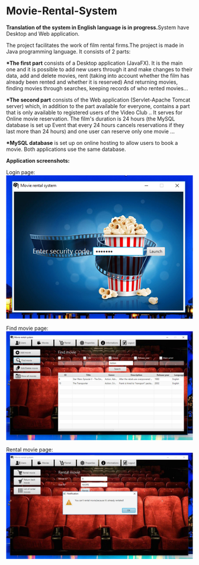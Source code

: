 # Movie-Rental-System
<b>Translation of the system in English language is in progress.</b>System have Desktop and Web application.

The project facilitates the work of film rental firms.The project is made in Java programming language. It consists of 2 parts:

<b>*The first part</b> consists of a Desktop application (JavaFX). It is the main one and it is possible to add new users through it and make changes to their data, add and delete movies, rent (taking into account whether the film has already been rented and whether it is reserved) And returning movies, finding movies through searches, keeping records of who rented movies...

<b>*The second part</b> consists of the Web application (Servlet-Apache Tomcat server) which, in addition to the part available for everyone, contains a part that is only available to registered users of the Video Club .. It serves for Online movie reservation. The film's duration is 24 hours (the MySQL database is set up Event that every 24 hours cancels reservations if they last more than 24 hours) and one user can reserve only one movie ...

<b>*MySQL database</b> is set up on online hosting to allow users to book a movie. Both applications use the same database.



<b>Application screenshots:</b>


Login page:<br>
<img src="https://raw.githubusercontent.com/kovacevic-marko/Movie-Rental-System/master/Screenshots/DesktopLogin.png" />


Find movie page:<br>
<img src="https://raw.githubusercontent.com/kovacevic-marko/Movie-Rental-System/master/Screenshots/Desktop1.png" />

Rental movie page:<br>
<img src="https://raw.githubusercontent.com/kovacevic-marko/Movie-Rental-System/master/Screenshots/Desktop2.png" />
